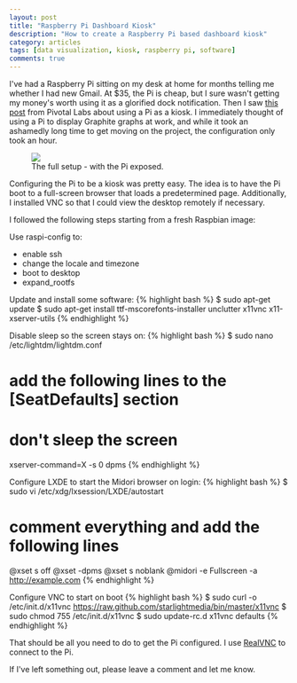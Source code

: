 ```yaml
---
layout: post
title: "Raspberry Pi Dashboard Kiosk"
description: "How to create a Raspberry Pi based dashboard kiosk"
category: articles
tags: [data visualization, kiosk, raspberry pi, software]
comments: true
---
```


I've had a Raspberry Pi sitting on my desk at home for months telling me whether I had new Gmail.  At $35, the Pi is cheap, but I sure wasn't getting my money's worth using it as a glorified dock notification.  Then I saw [this post](http://pivotallabs.com/using-a-raspberry-pi-as-an-information-radiator/) from Pivotal Labs about using a Pi as a kiosk.  I immediately thought of using a Pi to display Graphite graphs at work, and while it took an ashamedly long time to get moving on the project, the configuration only took an hour.

<div class="center">
  <figure>
    <a href="{{ site.url }}/images/pi-kiosk.jpg"><img src="{{ site.url }}/images/pi-kiosk.jpg"></a>
    <figcaption>The full setup - with the Pi exposed.</figcaption>
  </figure>
</div>

Configuring the Pi to be a kiosk was pretty easy.  The idea is to have the Pi boot to a full-screen browser that loads a predetermined page.  Additionally, I installed VNC so that I could view the desktop remotely if necessary.

I followed the following steps starting from a fresh Raspbian image:

Use raspi-config to:

* enable ssh
* change the locale and timezone
* boot to desktop
* expand_rootfs

Update and install some software:
{% highlight bash %}
$ sudo apt-get update
$ sudo apt-get install ttf-mscorefonts-installer unclutter x11vnc x11-xserver-utils
{% endhighlight %}

Disable sleep so the screen stays on:
{% highlight bash %}
$ sudo nano /etc/lightdm/lightdm.conf

# add the following lines to the [SeatDefaults] section

# don't sleep the screen
xserver-command=X -s 0 dpms
{% endhighlight %}

Configure LXDE to start the Midori browser on login:
{% highlight bash %}
$ sudo vi /etc/xdg/lxsession/LXDE/autostart

# comment everything and add the following lines

@xset s off
@xset -dpms
@xset s noblank
@midori -e Fullscreen -a http://example.com
{% endhighlight %}

Configure VNC to start on boot
{% highlight bash %}
$ sudo curl -o /etc/init.d/x11vnc https://raw.github.com/starlightmedia/bin/master/x11vnc
$ sudo chmod 755 /etc/init.d/x11vnc
$ sudo update-rc.d x11vnc defaults
{% endhighlight %}

That should be all you need to do to get the Pi configured.  I use [RealVNC](http://www.realvnc.com/download/viewer/) to connect to the Pi.

If I've left something out, please leave a comment and let me know.
